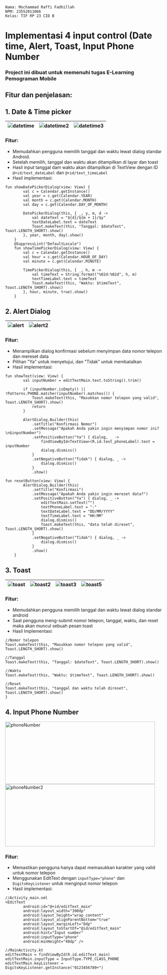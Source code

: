 ```
Nama: Mochammad Raffi Fadhillah
NPM: 23552011066
Kelas: TIF RP 23 CID B
```
# Implementasi 4 input control (Date time, Alert, Toast, Input Phone Number
### Project ini dibuat untuk memenuhi tugas E-Learning Pemograman Mobile
## Fitur dan penjelasan:
## 1. Date & Time picker
![datetime](https://github.com/user-attachments/assets/afdac4a8-8dd9-4c11-8c28-28b5c71a9269) | ![datetime2](https://github.com/user-attachments/assets/ea89fb59-7355-4d8c-9b8a-4ceef14b0c21) | ![datetime3](https://github.com/user-attachments/assets/42bacdf7-3979-4376-9e49-d5097b159f86)
|:-------------------------------:|:-------------------------------:|:-------------------------------:|

### Fitur:
- Memudahkan pengguna memilih tanggal dan waktu lewat dialog standar Android.
- Setelah memilih, tanggal dan waktu akan ditampilkan di layar dan toast
- Hasil input tanggal dam waktu akan ditampilkan di TextView dengan ID ```@+id/text_dateLabel``` dan ```@+id/text_timeLabel```
- Hasil implementasi:
```
fun showDatePickerDialog(view: View) {
        val c = Calendar.getInstance()
        val year = c.get(Calendar.YEAR)
        val month = c.get(Calendar.MONTH)
        val day = c.get(Calendar.DAY_OF_MONTH)

        DatePickerDialog(this, { _, y, m, d ->
            val dateText = "${d}/${m + 1}/$y"
            textDateLabel.text = dateText
            Toast.makeText(this, "Tanggal: $dateText", Toast.LENGTH_SHORT).show()
        }, year, month, day).show()
    }
    @SuppressLint("DefaultLocale")
    fun showTimePickerDialog(view: View) {
        val c = Calendar.getInstance()
        val hour = c.get(Calendar.HOUR_OF_DAY)
        val minute = c.get(Calendar.MINUTE)

        TimePickerDialog(this, { _, h, m ->
            val timeText = String.format("%02d:%02d", h, m)
            textTimeLabel.text = timeText
            Toast.makeText(this, "Waktu: $timeText", Toast.LENGTH_SHORT).show()
        }, hour, minute, true).show()
    }
```

## 2. Alert Dialog
![alert](https://github.com/user-attachments/assets/759ab20c-a340-4052-bb10-9baf43c96a97) | ![alert2](https://github.com/user-attachments/assets/876fdb79-ff43-4613-a29b-65c3fa54c6a4)
|:-------------------------------:|:-------------------------------:|

### Fitur:
- Menampilkan dialog konfirmasi sebelum menyimpan data nomor telepon dan mereset data
- Pilihan "Ya" untuk menyetujui, dan "Tidak" untuk membatalkan
- Hasil implementasi:
```
fun showText(view: View) {
        val inputNumber = editTextMain.text.toString().trim()

        if (inputNumber.isEmpty() || !Patterns.PHONE.matcher(inputNumber).matches()) {
            Toast.makeText(this, "Masukkan nomor telepon yang valid", Toast.LENGTH_SHORT).show()
            return
        }

        AlertDialog.Builder(this)
            .setTitle("Konfirmasi Nomor")
            .setMessage("Apakah Anda yakin ingin menyimpan nomor ini?\n$inputNumber")
            .setPositiveButton("Ya") { dialog, _ ->
                findViewById<TextView>(R.id.text_phoneLabel).text = inputNumber
                dialog.dismiss()
            }
            .setNegativeButton("Tidak") { dialog, _ ->
                dialog.dismiss()
            }
            .show()

fun resetButton(view: View) {
        AlertDialog.Builder(this)
            .setTitle("Konfirmasi")
            .setMessage("Apakah Anda yakin ingin mereset data?")
            .setPositiveButton("Ya") { dialog, _ ->
                editTextMain.setText("")
                textPhoneLabel.text = "-"
                textDateLabel.text = "DD/MM/YYYY"
                textTimeLabel.text = "HH:MM"
                dialog.dismiss()
                Toast.makeText(this, "data telah direset", Toast.LENGTH_SHORT).show()
            }
            .setNegativeButton("Tidak") { dialog, _ ->
                dialog.dismiss()
            }
            .show()
    }
```

## 3. Toast
![toast](https://github.com/user-attachments/assets/59e92ea4-119d-466a-b163-2348f2dca549) | ![toast2](https://github.com/user-attachments/assets/3707e826-491f-420b-a902-bb08af5d82d6) | ![toast3](https://github.com/user-attachments/assets/aaf82370-2da1-47c3-8220-ce2a5dd71e87) | ![toast5](https://github.com/user-attachments/assets/c67e4740-6e59-47f8-a7aa-3d8672843a20)
|:-------------------------------:|:-------------------------------:|:-------------------------------:|:-------------------------------:|

### Fitur:
- Memudahkan pengguna memilih tanggal dan waktu lewat dialog standar android
- Saat pengguna meng-submit nomor telepon, tanggal, waktu, dan reset maka akan muncul sebuah pesan toast
- Hasil Implementasi:
```
//Nomor telepon
Toast.makeText(this, "Masukkan nomor telepon yang valid", Toast.LENGTH_SHORT).show()

//Tanggal
Toast.makeText(this, "Tanggal: $dateText", Toast.LENGTH_SHORT).show()

//Waktu
Toast.makeText(this, "Waktu: $timeText", Toast.LENGTH_SHORT).show()

//Reset
Toast.makeText(this, "tanggal dan waktu telah direset", Toast.LENGTH_SHORT).show()
}
```

## 4. Input Phone Number
<img src="https://github.com/user-attachments/assets/d2ec3a9d-365d-4774-ab3f-df98f992c3a5" alt="phoneNumber" width="480" height="200">
<img src="https://github.com/user-attachments/assets/997b368d-0708-42c1-aede-63eabc00c768" alt="phoneNumber2" width="480" height="200">

### Fitur:
- Memastikan pengguna hanya dapat memasukkan karakter yang valid untuk nomor telepon
- Menggunakan EditText dengan ```inputType="phone"``` dan ```DigitsKeyListener``` untuk menginput nomor telepon
- Hasil implementasi:
```
//Activity_main.xml
<EditText
        android:id="@+id/editText_main"
        android:layout_width="390dp"
        android:layout_height="wrap_content"
        android:layout_alignParentBottom="true"
        android:layout_marginLeft="8dp"
        android:layout_toStartOf="@id/editText_main"
        android:hint="Input number"
        android:inputType="phone"
        android:minHeight="48dp" />

//MainActivity.kt
editTextMain = findViewById(R.id.editText_main)
editTextMain.inputType = InputType.TYPE_CLASS_PHONE
editTextMain.keyListener = DigitsKeyListener.getInstance("0123456789+")
```
